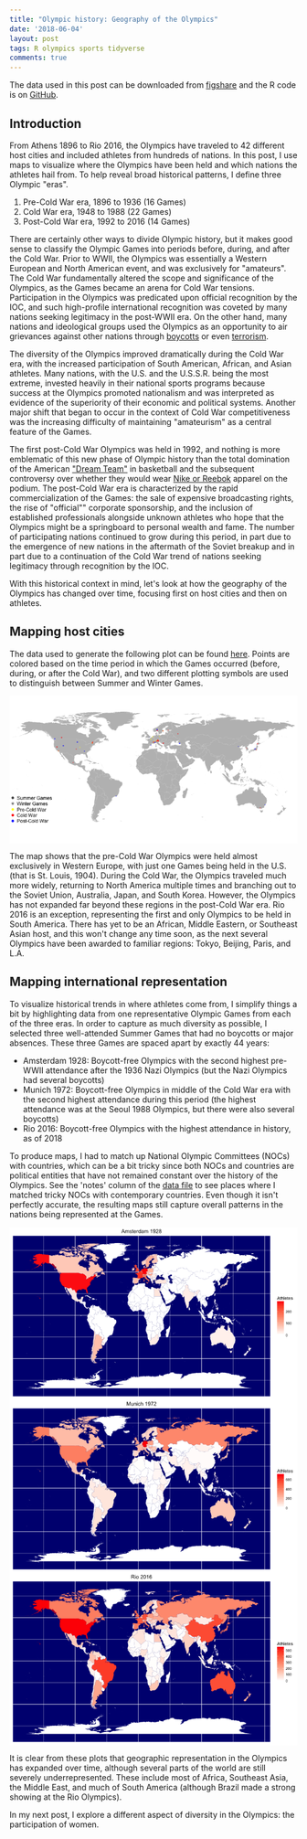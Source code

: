 ```yaml
---
title: "Olympic history: Geography of the Olympics"
date: '2018-06-04'
layout: post
tags: R olympics sports tidyverse
comments: true
---
```


The data used in this post can be downloaded from [figshare](https://figshare.com/articles/Olympic_history_longitudinal_data_scraped_from_www_sports-reference_com/6121274) and the R code is on [GitHub](https://github.com/rgriff23/Olympic_history/blob/master/R/analyses/geography.R). 



## Introduction

From Athens 1896 to Rio 2016, the Olympics have traveled to 42 different host cities and included athletes from hundreds of nations. In this post, I use maps to visualize where the Olympics have been held and which nations the athletes hail from. To help reveal broad historical patterns, I define three Olympic "eras".

1. Pre-Cold War era, 1896 to 1936 (16 Games)
2. Cold War era, 1948 to 1988 (22 Games)
3. Post-Cold War era, 1992 to 2016 (14 Games)

There are certainly other ways to divide Olympic history, but it makes good sense to classify the Olympic Games into periods before, during, and after the Cold War. Prior to WWII, the Olympics was essentially a Western European and North American event, and was exclusively for "amateurs". The Cold War fundamentally altered the scope and significance of the Olympics, as the Games became an arena for Cold War tensions. Participation in the Olympics was predicated upon official recognition by the IOC, and such high-profile international recognition was coveted by many nations seeking legitimacy in the post-WWII era. On the other hand, many nations and ideological groups used the Olympics as an opportunity to air grievances against other nations through [boycotts](https://en.wikipedia.org/wiki/List_of_Olympic_Games_boycotts) or even [terrorism](https://en.wikipedia.org/wiki/Munich_massacre).

The diversity of the Olympics improved dramatically during the Cold War era, with the increased participation of South American, African, and Asian athletes. Many nations, with the U.S. and the U.S.S.R. being the most extreme, invested heavily in their national sports programs because success at the Olympics promoted nationalism and was interpreted as evidence of the superiority of their economic and political systems.  Another major shift that began to occur in the context of Cold War competitiveness was the increasing difficulty of maintaining "amateurism" as a central feature of the Games. 

The first post-Cold War Olympics was held in 1992, and nothing is more emblematic of this new phase of Olympic history than the total domination of the American ["Dream Team"](https://en.wikipedia.org/wiki/1992_United_States_men%27s_Olympic_basketball_team) in basketball and the subsequent controversy over whether they would wear [Nike or Reebok](http://articles.latimes.com/1992-08-08/business/fi-4596_1_global-recognition) apparel on the podium. The post-Cold War era is characterized by the rapid commercialization of the Games: the sale of expensive broadcasting rights, the rise of "official"" corporate sponsorship, and the inclusion of established professionals alongside unknown athletes who hope that the Olympics might be a springboard to personal wealth and fame. The number of participating nations continued to grow during this period, in part due to the emergence of new nations in the aftermath of the Soviet breakup and in part due to a continuation of the Cold War trend of nations seeking legitimacy through recognition by the IOC. 

With this historical context in mind, let's look at how the geography of the Olympics has changed over time, focusing first on host cities and then on athletes.

## Mapping host cities

The data used to generate the following plot can be found [here](https://github.com/rgriff23/Olympic_history/blob/master/data/host_city_locations.csv). Points are colored based on the time period in which the Games occurred (before, during, or after the Cold War), and two different plotting symbols are used to distinguish between Summer and Winter Games.

<img src="/assets/Rfigs/post_2018-06_geography_host_cities-1.png" title="plot of chunk post_2018-06_geography_host_cities" alt="plot of chunk post_2018-06_geography_host_cities" style="display: block; margin: auto;" />

The map shows that the pre-Cold War Olympics were held almost exclusively in Western Europe, with just one Games being held in the U.S. (that is St. Louis, 1904). During the Cold War, the Olympics traveled much more widely, returning to North America multiple times and branching out to the Soviet Union, Australia, Japan, and South Korea. However, the Olympics has not expanded far beyond these regions in the post-Cold War era. Rio 2016 is an exception, representing the first and only Olympics to be held in South America. There has yet to be an African, Middle Eastern, or Southeast Asian host, and this won't change any time soon, as the next several Olympics have been awarded to familiar regions: Tokyo, Beijing, Paris, and L.A.

## Mapping international representation

To visualize historical trends in where athletes come from, I simplify things a bit by highlighting data from one representative Olympic Games from each of the three eras. In order to capture as much diversity as possible, I selected three well-attended Summer Games that had no boycotts or major absences. These three Games are spaced apart by exactly 44 years:

- Amsterdam 1928: Boycott-free Olympics with the second highest pre-WWII attendance after the 1936 Nazi Olympics (but the Nazi Olympics had several boycotts)
- Munich 1972: Boycott-free Olympics in middle of the Cold War era with the second highest attendance during this period (the highest attendance was at the Seoul 1988 Olympics, but there were also several boycotts)
- Rio 2016: Boycott-free Olympics with the highest attendance in history, as of 2018

To produce maps, I had to match up National Olympic Committees (NOCs) with countries, which can be a bit tricky since both NOCs and countries are political entities that have not remained constant over the history of the Olympics. See the 'notes' column of the [data file](https://github.com/rgriff23/Olympic_history/blob/master/data/noc_regions.csv) to see places where I matched tricky NOCs with contemporary countries. Even though it isn't perfectly accurate, the resulting maps still capture overall patterns in the nations being represented at the Games. 

<img src="/assets/Rfigs/post_2018-06_geography_amsterdam_1928-1.png" title="plot of chunk post_2018-06_geography_amsterdam_1928" alt="plot of chunk post_2018-06_geography_amsterdam_1928" style="display: block; margin: auto;" />
<img src="/assets/Rfigs/post_2018-06_geography_munich_1972-1.png" title="plot of chunk post_2018-06_geography_munich_1972" alt="plot of chunk post_2018-06_geography_munich_1972" style="display: block; margin: auto;" />
<img src="/assets/Rfigs/post_2018-06_geography_rio_2016-1.png" title="plot of chunk post_2018-06_geography_rio_2016" alt="plot of chunk post_2018-06_geography_rio_2016" style="display: block; margin: auto;" />

It is clear from these plots that geographic representation in the Olympics has expanded over time, although several parts of the world are still severely underrepresented. These include most of Africa, Southeast Asia, the Middle East, and much of South America (although Brazil made a strong showing at the Rio Olympics). 

In my next post, I explore a different aspect of diversity in the Olympics: the participation of women. 


